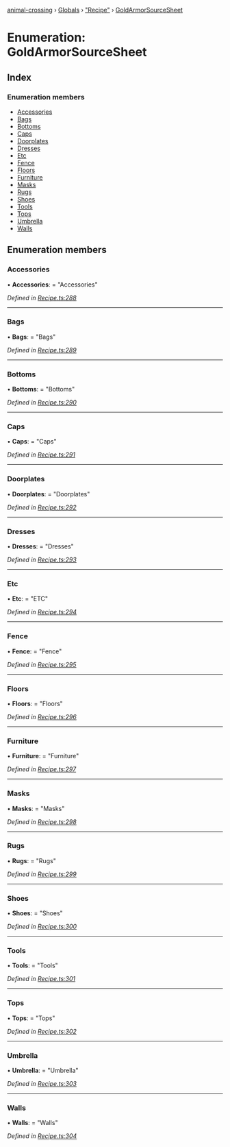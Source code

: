 [animal-crossing](../README.md) › [Globals](../globals.md) › ["Recipe"](../modules/_recipe_.md) › [GoldArmorSourceSheet](_recipe_.goldarmorsourcesheet.md)

# Enumeration: GoldArmorSourceSheet

## Index

### Enumeration members

* [Accessories](_recipe_.goldarmorsourcesheet.md#accessories)
* [Bags](_recipe_.goldarmorsourcesheet.md#bags)
* [Bottoms](_recipe_.goldarmorsourcesheet.md#bottoms)
* [Caps](_recipe_.goldarmorsourcesheet.md#caps)
* [Doorplates](_recipe_.goldarmorsourcesheet.md#doorplates)
* [Dresses](_recipe_.goldarmorsourcesheet.md#dresses)
* [Etc](_recipe_.goldarmorsourcesheet.md#etc)
* [Fence](_recipe_.goldarmorsourcesheet.md#fence)
* [Floors](_recipe_.goldarmorsourcesheet.md#floors)
* [Furniture](_recipe_.goldarmorsourcesheet.md#furniture)
* [Masks](_recipe_.goldarmorsourcesheet.md#masks)
* [Rugs](_recipe_.goldarmorsourcesheet.md#rugs)
* [Shoes](_recipe_.goldarmorsourcesheet.md#shoes)
* [Tools](_recipe_.goldarmorsourcesheet.md#tools)
* [Tops](_recipe_.goldarmorsourcesheet.md#tops)
* [Umbrella](_recipe_.goldarmorsourcesheet.md#umbrella)
* [Walls](_recipe_.goldarmorsourcesheet.md#walls)

## Enumeration members

###  Accessories

• **Accessories**: = "Accessories"

*Defined in [Recipe.ts:288](https://github.com/Norviah/animal-crossing/blob/37c048c/module/types/Recipe.ts#L288)*

___

###  Bags

• **Bags**: = "Bags"

*Defined in [Recipe.ts:289](https://github.com/Norviah/animal-crossing/blob/37c048c/module/types/Recipe.ts#L289)*

___

###  Bottoms

• **Bottoms**: = "Bottoms"

*Defined in [Recipe.ts:290](https://github.com/Norviah/animal-crossing/blob/37c048c/module/types/Recipe.ts#L290)*

___

###  Caps

• **Caps**: = "Caps"

*Defined in [Recipe.ts:291](https://github.com/Norviah/animal-crossing/blob/37c048c/module/types/Recipe.ts#L291)*

___

###  Doorplates

• **Doorplates**: = "Doorplates"

*Defined in [Recipe.ts:292](https://github.com/Norviah/animal-crossing/blob/37c048c/module/types/Recipe.ts#L292)*

___

###  Dresses

• **Dresses**: = "Dresses"

*Defined in [Recipe.ts:293](https://github.com/Norviah/animal-crossing/blob/37c048c/module/types/Recipe.ts#L293)*

___

###  Etc

• **Etc**: = "ETC"

*Defined in [Recipe.ts:294](https://github.com/Norviah/animal-crossing/blob/37c048c/module/types/Recipe.ts#L294)*

___

###  Fence

• **Fence**: = "Fence"

*Defined in [Recipe.ts:295](https://github.com/Norviah/animal-crossing/blob/37c048c/module/types/Recipe.ts#L295)*

___

###  Floors

• **Floors**: = "Floors"

*Defined in [Recipe.ts:296](https://github.com/Norviah/animal-crossing/blob/37c048c/module/types/Recipe.ts#L296)*

___

###  Furniture

• **Furniture**: = "Furniture"

*Defined in [Recipe.ts:297](https://github.com/Norviah/animal-crossing/blob/37c048c/module/types/Recipe.ts#L297)*

___

###  Masks

• **Masks**: = "Masks"

*Defined in [Recipe.ts:298](https://github.com/Norviah/animal-crossing/blob/37c048c/module/types/Recipe.ts#L298)*

___

###  Rugs

• **Rugs**: = "Rugs"

*Defined in [Recipe.ts:299](https://github.com/Norviah/animal-crossing/blob/37c048c/module/types/Recipe.ts#L299)*

___

###  Shoes

• **Shoes**: = "Shoes"

*Defined in [Recipe.ts:300](https://github.com/Norviah/animal-crossing/blob/37c048c/module/types/Recipe.ts#L300)*

___

###  Tools

• **Tools**: = "Tools"

*Defined in [Recipe.ts:301](https://github.com/Norviah/animal-crossing/blob/37c048c/module/types/Recipe.ts#L301)*

___

###  Tops

• **Tops**: = "Tops"

*Defined in [Recipe.ts:302](https://github.com/Norviah/animal-crossing/blob/37c048c/module/types/Recipe.ts#L302)*

___

###  Umbrella

• **Umbrella**: = "Umbrella"

*Defined in [Recipe.ts:303](https://github.com/Norviah/animal-crossing/blob/37c048c/module/types/Recipe.ts#L303)*

___

###  Walls

• **Walls**: = "Walls"

*Defined in [Recipe.ts:304](https://github.com/Norviah/animal-crossing/blob/37c048c/module/types/Recipe.ts#L304)*
